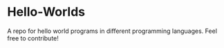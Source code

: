 # Hello-Worlds
A repo for hello world programs in different programming languages. Feel free to contribute!
